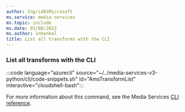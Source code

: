 ```yaml
---
author: IngridAtMicrosoft
ms.service: media-services
ms.topic: include
ms.date: 03/08/2022
ms.author: inhenkel
title: List all transforms with the CLI
---
```


<!--List all the transforms of an Azure Media Services account.-->

### List all transforms with the CLI

:::code language="azurecli" source="~/../media-services-v3-python/cli/code-snippets.sh" id="AmsTransformList" interactive="cloudshell-bash":::

For more information about this command, see the Media Services [CLI reference](/cli/azure/ams/transform?view=azure-cli-latest#az-ams-transform-list).
